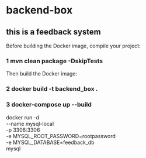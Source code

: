 # backend-box


## this is a feedback system


Before building the Docker image, compile your project:
### 1 mvn clean package -DskipTests

Then build the Docker image:
### 2 docker build -t backend_box .
### 3 docker-compose up --build


docker run -d \
--name mysql-local \
-p 3306:3306 \
-e MYSQL_ROOT_PASSWORD=rootpassword \
-e MYSQL_DATABASE=feedback_db \
mysql